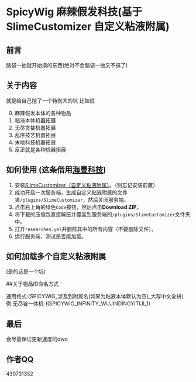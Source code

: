 # SpicyWig 麻辣假发科技(基于SlimeCustomizer 自定义粘液附属)

## 前言
 
脑袋一抽就开始摸的东西(绝对不会脑袋一抽又不搞了)

## 关于内容

就是给自己挖了一个特别大的坑 比如说

0. 麻辣假发本体的各种物品
1. 粘液本体机器拓展
2. 无尽贪婪机器拓展
3. 乱序技艺机器拓展
4. 末地科技机器拓展
5. 反正就是各种机器拓展

## 如何使用 (这条借用[海曼科技](https://github.com/shixinzia/HaimanTech/blob/main/README.md))

1. 安装[SlimeCustomizer（自定义粘液附属）](https://builds.guizhanss.cn/SlimefunGuguProject/SlimeCustomizer/master)。（别忘记安装前置）
2. 成功开启一次服务端，生成自定义粘液附属的文件夹`/plugins/SlimeCustomizer`，然后关闭服务端。
3. 点击右上角的绿色`Code`按钮，然后点击**Download ZIP**。
4. 将下载的压缩包直接解压并覆盖到服务端的`/plugins/SlimeCustomizer`文件夹中。
5. 打开`researches.yml`并删除其中的所有内容（不要删除文件）。
6. 运行服务端，测试是否能加载。

## 如何加载多个自定义粘液附属

(是的这是一个坑)

##关于物品ID命名方式

通用格式:(SPICYWIG_涉及到附属名(如果为粘液本体默认为空)_大写中文全拼)
     例:无尽锭一体机-I(SPICYWIG_INFINITY_WUJINDINGYITIJI_1)

## 最后

会尽量保证更新速度的qwq

## 作者QQ

430731352
